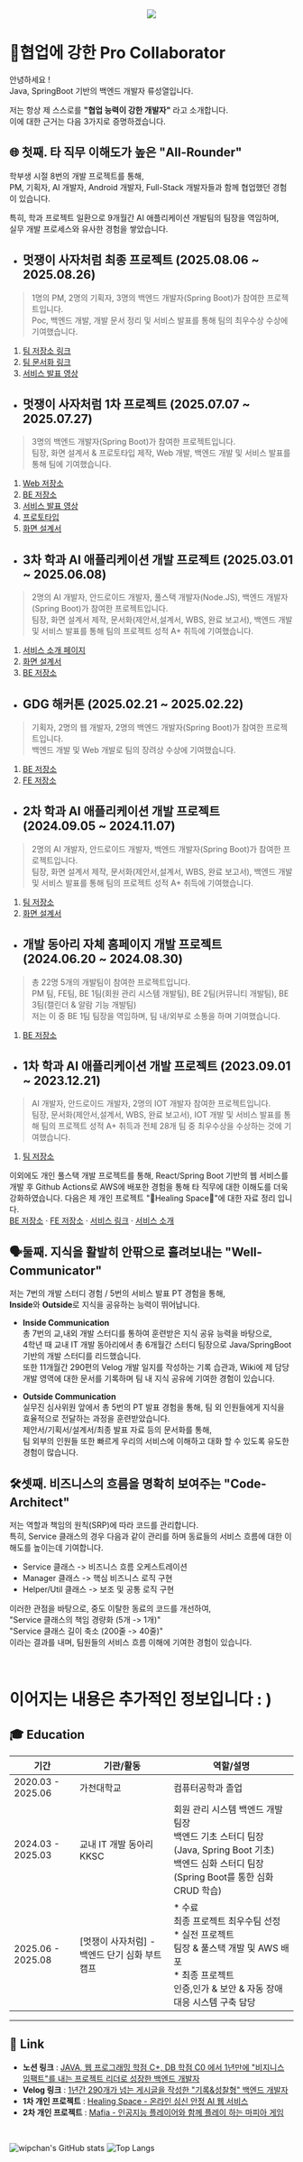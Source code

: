 <br><div align= "center">
    <img src="https://capsule-render.vercel.app/api?type=waving&color=70f0ee&height=180&text=Pro%20Collaborator&animation=&fontColor=ffffff&fontSize=70" />
    </div>

# 🤝협업에 강한 Pro Collaborator
안녕하세요 !    
Java, SpringBoot 기반의 백엔드 개발자 류성열입니다.

저는 항상 제 스스로를 **"협업 능력이 강한 개발자"** 라고 소개합니다.   
이에 대한 근거는 다음 3가지로 증명하겠습니다.

## **🌐 첫째. 타 직무 이해도가 높은 "All-Rounder"**    
학부생 시절 8번의 개발 프로젝트를 통해,   
PM, 기획자, AI 개발자, Android 개발자, Full-Stack 개발자들과 함께 협업했던 경험이 있습니다.

특히, 학과 프로젝트 일환으로 9개월간 AI 애플리케이션 개발팀의 팀장을 역임하며,  
실무 개발 프로세스와 유사한 경험을 쌓았습니다. 

* ## 멋쟁이 사자처럼 최종 프로젝트 (2025.08.06 ~ 2025.08.26)
> 1명의 PM, 2명의 기획자, 3명의 백엔드 개발자(Spring Boot)가 참여한 프로젝트입니다.  
Poc, 백엔드 개발, 개발 문서 정리 및 서비스 발표를 통해 팀의 최우수상 수상에 기여했습니다. 
1. [팀 저장소 링크](https://github.com/orgs/DungeonTalk/repositories)   
2. [팀 문서화 링크](https://github.com/DungeonTalk/dungeontalk-backend/wiki)  
3. [서비스 발표 영상](https://youtu.be/I0_8VHwtSKs)


* ## 멋쟁이 사자처럼 1차 프로젝트 (2025.07.07 ~ 2025.07.27)
> 3명의 백엔드 개발자(Spring Boot)가 참여한 프로젝트입니다.   
팀장, 화면 설계서 & 프로토타입 제작, Web 개발, 백엔드 개발 및 서비스 발표를 통해 팀에 기여했습니다.

1. [Web 저장소](https://github.com/News-Deliver/Web)
2. [BE 저장소](https://github.com/News-Deliver/Server)
3. [서비스 발표 영상](https://youtu.be/e8M7uNfBp1c)  
4. [프로토타입](https://merry-crepe-479d93.netlify.app/)
5. [화면 설계서](https://www.figma.com/design/b742hXQtI8IqTM3iyirWzR/Untitled?node-id=0-1&p=f&t=BDVVaoSPTOQTkpMc-0)

* ## 3차 학과 AI 애플리케이션 개발 프로젝트 (2025.03.01 ~ 2025.06.08)
> 2명의 AI 개발자, 안드로이드 개발자, 풀스택 개발자(Node.JS), 백엔드 개발자(Spring Boot)가 참여한 프로젝트입니다.  
팀장, 화면 설계서 제작, 문서화(제안서,설계서, WBS, 완료 보고서), 백엔드 개발 및 서비스 발표를 통해 팀의 프로젝트 성적 A+ 취득에 기여했습니다.
 1. [서비스 소개 페이지](https://faint-lavender-bab.notion.site/AI-Vengers-BookCalendar-AI-1d1bc068c52d8087b61fdf9677abf2b9?source=copy_link) 
 2. [화면 설계서](https://www.figma.com/design/ndspvub92U64eh9J2MDZSV/Untitled?node-id=0-1&p=f&t=kKi8mY0w6a20eyZM-0) 
 3. [BE 저장소](https://github.com/passionryu/BookCalendarServer)  


* ## GDG 해커톤 (2025.02.21 ~ 2025.02.22)
> 기획자, 2명의 웹 개발자, 2명의 백엔드 개발자(Spring Boot)가 참여한 프로젝트입니다.   
백엔드 개발 및 Web 개발로 팀의 장려상 수상에 기여했습니다.
1. [BE 저장소](https://github.com/passionryu/3rdwagle-team6-back)  
2. [FE 저장소](https://github.com/passionryu/3rdwagle-team6-front) 

* ## 2차 학과 AI 애플리케이션 개발 프로젝트 (2024.09.05 ~ 2024.11.07)
> 2명의 AI 개발자, 안드로이드 개발자, 백엔드 개발자(Spring Boot)가 참여한 프로젝트입니다.  
팀장, 화면 설계서 제작, 문서화(제안서,설계서, WBS, 완료 보고서), 백엔드 개발 및 서비스 발표를 통해 팀의 프로젝트 성적 A+ 취득에 기여했습니다.

1. [팀 저장소](https://github.com/passionryu/Chat_Bot)  
2. [화면 설계서](https://www.figma.com/design/N4NhMHsOaF8D7UD4v5BB2k/Untitled?t=kKi8mY0w6a20eyZM-0) 

* ## 개발 동아리 자체 홈페이지 개발 프로젝트 (2024.06.20 ~ 2024.08.30)
> 총 22명 5개의 개발팀이 참여한 프로젝트입니다.  
 PM 팀, FE팀, BE 1팀(회원 관리 시스템 개발팀), BE 2팀(커뮤니티 개발팀), BE 3팀(캘린더 & 알람 기능 개발팀)   
 저는 이 중 BE 1팀 팀장을 역임하며, 팀 내/외부로 소통을 하며 기여했습니다.
1. [BE 저장소](https://github.com/passionryu/StudentClub-WebPage)  


* ## 1차 학과 AI 애플리케이션 개발 프로젝트 (2023.09.01 ~ 2023.12.21)
> AI 개발자, 안드로이드 개발자, 2명의 IOT 개발자 참여한 프로젝트입니다.  
팀장, 문서화(제안서,설계서, WBS, 완료 보고서), IOT 개발 및 서비스 발표를 통해 팀의 프로젝트 성적 A+ 취득과 전체 28개 팀 중 최우수상을 수상하는 것에 기여했습니다.

1. [팀 저장소](https://github.com/passionryu/Automatic-Reporting-App-AIOT-project)


이외에도 개인 풀스택 개발 프로젝트를 통해, React/Spring Boot 기반의 웹 서비스를 개발 후 Github Actions로 AWS에 배포한 경험을 통해 타 직무에 대한 이해도를 더욱 강화하였습니다.
다음은 제 개인 프로젝트 "🌿Healing Space🌿"에 대한 자료 정리 입니다.  
[BE 저장소](https://github.com/passionryu/Healing-Space-Back) · [FE 저장소](https://github.com/passionryu/Healing-Space-Front) · [서비스 링크](http://healing-space-front.s3-website.ap-northeast-2.amazonaws.com) · [서비스 소개](https://furtive-bard-509.notion.site/Healing-Space-Web-Service-14c83cc537b6801d92e8ec47ccfab4ab?pvs=4)  




## **🗣️둘째. 지식을 활발히 안팎으로 흘려보내는 "Well-Communicator"**   
저는 7번의 개발 스터디 경험 / 5번의 서비스 발표 PT 경험을 통해,   
**Inside**와 **Outside**로 지식을 공유하는 능력이 뛰어납니다.

* **Inside Communication**   
총 7번의 교,내외 개발 스터디를 통하여 훈련받은 지식 공유 능력을 바탕으로,   
4학년 때 교내 IT 개발 동아리에서 총 6개월간 스터디 팀장으로 Java/SpringBoot 기반의 개발 스터디를 리드했습니다.      
또한 11개월간 290편의 Velog 개발 일지를 작성하는 기록 습관과, Wiki에 제 담당 개발 영역에 대한 문서를 기록하며 팀 내 지식 공유에 기여한 경험이 있습니다. 

* **Outside Communication**    
실무진 심사위원 앞에서 총 5번의 PT 발표 경험을 통해, 팀 외 인원들에게 지식을 효율적으로 전달하는 과정을 훈련받았습니다.  
제안서/기획서/설계서/최종 발표 자료 등의 문서화를 통해,    
팀 외부의 인원들 또한 빠르게 우리의 서비스에 이해하고 대화 할 수 있도록 유도한 경험이 많습니다.

## **🛠️셋째. 비즈니스의 흐름을 명확히 보여주는 "Code-Architect"**  
저는 역할과 책임의 원칙(SRP)에 따라 코드를 관리합니다.   
특히, Service 클래스의 경우 다음과 같이 관리를 하며 동료들의 서비스 흐름에 대한 이해도를 높이는데 기여합니다.   
* Service 클래스 -> 비즈니스 흐름 오케스트레이션 
* Manager 클래스 -> 핵심 비즈니스 로직 구현 
* Helper/Util 클래스 -> 보조 및 공통 로직 구현    

이러한 관점을 바탕으로, 중도 이탈한 동료의 코드를 개선하여,    
"Service 클래스의 책임 경량화 (5개 -> 1개)"   
"Service 클래스 길이 축소 (200줄 -> 40줄)"    
이라는 결과를 내며, 팀원들의 서비스 흐름 이해에 기여한 경험이 있습니다.  


<br>

# 이어지는 내용은 추가적인 정보입니다 : ) 


## 🎓 Education

| 기간 | 기관/활동 | 역할/설명 |
|------|---------|---------|
| 2020.03 - 2025.06 | 가천대학교  | 컴퓨터공학과 졸업 |
| 2024.03 - 2025.03 | 교내 IT 개발 동아리 KKSC | 회원 관리 시스템 백엔드 개발팀장 <br> 백엔드 기초 스터디 팀장 (Java, Spring Boot 기초) <br> 백엔드 심화 스터디 팀장 (Spring Boot를 통한 심화 CRUD 학습)   |
| 2025.06 - 2025.08 | [멋쟁이 사자처럼] - 백엔드 단기 심화 부트캠프 | * 수료 <br> 최종 프로젝트 최우수팀 선정 <br> * 실전 프로젝트 <br> 팀장 & 풀스택 개발 및 AWS 배포 <br> * 최종 프로젝트 <br> 인증,인가 & 보안 & 자동 장애 대응 시스템 구축 담당 |
---

## 📜  Link 
* **노션 링크** : [JAVA, 웹 프로그래밍 학점 C+, DB 학점 C0 에서 1년만에 "비지니스 임팩트"를 내는 프로젝트 리더로 성장한 백엔드 개발자](https://bald-club-43e.notion.site/1-JAVA-C-208873b4d68880e99526f0cafc47308a?pvs=74)
* **Velog 링크** : [1년간 290개가 넘는 게시글을 작성한 "기록&성찰형" 백엔드 개발자](https://velog.io/@rsy991225/series)
* **1차 개인 프로젝트** : [Healing Space - 온라인 심신 안정 AI 웹 서비스](http://healing-space-front.s3-website.ap-northeast-2.amazonaws.com)
* **2차 개인 프로젝트** : [Mafia - 인공지능 플레이어와 함께 플레이 하는 마피아 게임](https://v0-mafia-game-ui.vercel.app/)

<br>

![wipchan's GitHub stats](https://github-readme-stats.vercel.app/api?username=passionryu&theme=panda&show_icons=true)
![Top Langs](https://github-readme-stats.vercel.app/api/top-langs/?username=passionryu&layout=compact&theme=tokyonight)
